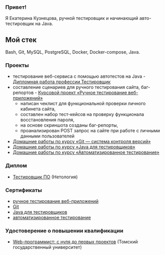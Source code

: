 ### Привет!

Я Екатерина Кузнецова, ручной тестировщик и начинающий авто-тестировщик на Java.

## Мой стек
Bash, Git, MySQL, PostgreSQL, Docker, Docker-compose, Java.

### Проекты
- тестирование веб-сервиса с помощью автотестов на Java - [Дипломная работа профессии Тестировщик](https://github.com/Ekaterina-Isabel/Diploma/blob/master/README.md)
- составление сценариев для ручного тестирования сайта, баг-репортов - [Курсовой проект «Ручное тестирование веб-приложений»](https://github.com/Ekaterina-Isabel/manual_testing_of_web_applications_Coursework/blob/main/README.md)
  - написан чеклист для функциональной проверки личного кабинета сайта,
  - составлен набор тест-кейсов на проверку функционала восстановления пароля,
  - на основе скриншота созданы баг-репорты, 
  - проанализирован POST запрос на сайте при работе с личными данными пользователей
- [Домашние работы по курсу «Git — система контроля версий»](https://github.com/Ekaterina-Isabel/GIT-31-hw)
- [Домашние работы по курсу «Java для тестировщиков»](https://github.com/Ekaterina-Isabel/JAVAQA-31-hw)
- [Домашние работы по курсу «Автоматизированное тестирование»](https://github.com/Ekaterina-Isabel/AQA-31-hw)

### Диплом
- [Тестировщик ПО](https://github.com/Ekaterina-Isabel/Ekaterina-Isabel/blob/main/software%20tester_Diploma.pdf) (Нетология)
### Сертификаты
- [ручное тестирование веб-приложений](https://github.com/Ekaterina-Isabel/Ekaterina-Isabel/blob/main/manual%20testing%20of%20web%20applications.pdf)
- [Git](https://github.com/Ekaterina-Isabel/Ekaterina-Isabel/blob/main/Git.pdf)
- [Java для тестировщиков](https://github.com/Ekaterina-Isabel/Ekaterina-Isabel/blob/main/Java%20for%20testers.pdf)
- [автоматизированное тестирование](https://github.com/Ekaterina-Isabel/Ekaterina-Isabel/blob/main/automated%20testing.pdf)

### Удостоверение о повышении квалификации
- [Web-программист: с нуля до первых проектов](https://github.com/Ekaterina-Isabel/Ekaterina-Isabel/blob/main/professional_development_certificate.jpg) (Томский государственный университет)
